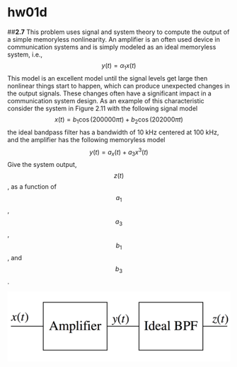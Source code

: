 # **hw01d**

##**2.7**
This problem uses signal and system theory to compute the output of a simple memoryless nonlinearity. An amplifier is an often used device in communication systems and is simply modeled as an ideal memoryless system, i.e.,
$$
    y(t)=\alpha_1x(t)
$$
This model is an excellent model until the signal levels get large then nonlinear things start to happen, which can produce unexpected changes in the output signals. These changes often have a significant impact in a communication system design. As an example of this characteristic consider the system in Figure 2.11 with the following signal model
$$
    x(t)=b_1\cos{(200000\pi{t})}+b_2\cos{(202000\pi{t})}
$$
the ideal bandpass filter has a bandwidth of 10 kHz centered at 100 kHz, and the amplifier has the following memoryless model
$$
    y(t)=a_x(t)+a_3x^3(t)
$$
Give the system output, $$z(t)$$, as a function of $$a_1$$, $$a_3$$, $$b_1$$, and $$b_3$$.

![figure](/week01/img/[ELEN141]hw01-figure01.png)
